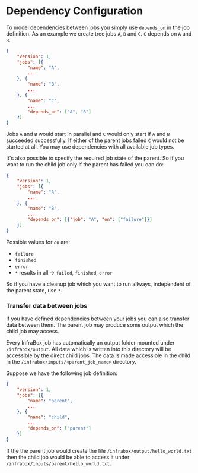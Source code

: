 # Dependency Configuration
To model dependencies between jobs you simply use `depends_on` in the job definition. As an example we create tree jobs `A`, `B` and `C`. `C` depends on `A` and `B`.

```json
{
    "version": 1,
    "jobs": [{
        "name": "A",
        ...
    }, {
        "name": "B",
        ...
    }, {
        "name": "C",
        ...
        "depends_on": ["A", "B"]
    }]
}
```
Jobs `A` and `B` would start in parallel and `C` would only start if `A` and `B` succeeded successfully. If either of the parent jobs failed `C` would not be started at all. You may use dependencies with all available job types.

It's also possible to specify the required job state of the parent. So if you want to run the child job only if the parent has failed you can do:

```json
{
    "version": 1,
    "jobs": [{
        "name": "A",
        ...
    }, {
        "name": "B",
        ...
        "depends_on": [{"job": "A", "on": ["failure"]}]
    }]
}
```

Possible values for `on` are:
- `failure`
- `finished`
- `error`
- `*`  results in all -> `failed`, `finished`, `error`

So if you have a cleanup job which you want to run allways, independent of the parent state, use `*`.

### Transfer data between jobs

If you have defined dependencies between your jobs you can also transfer data between them. The parent job may produce some output which the child job may access.

Every InfraBox job has automatically an output folder mounted under `/infrabox/output`. All data which is written into this directory will be accessible by the direct child jobs. The data is made accessible in the child in the `/infrabox/inputs/<parent_job_name>` directory.

Suppose we have the following job definition:

```json
{
    "version": 1,
    "jobs": [{
        "name": "parent",
        ...
    }, {
        "name": "child",
        ...
        "depends_on": ["parent"]
    }]
}
```

If the the parent job would create the file `/infrabox/output/hello_world.txt` then the child job would be able to access it under `/infrabox/inputs/parent/hello_world.txt`.
